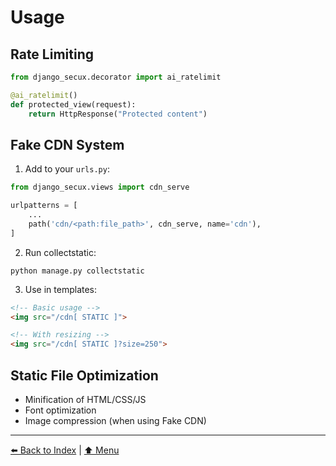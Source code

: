 # Usage

## Rate Limiting

```python
from django_secux.decorator import ai_ratelimit

@ai_ratelimit()
def protected_view(request):
    return HttpResponse("Protected content")
```

## Fake CDN System

1. Add to your `urls.py`:

```python
from django_secux.views import cdn_serve

urlpatterns = [
    ...
    path('cdn/<path:file_path>', cdn_serve, name='cdn'),
]
```

2. Run collectstatic:

```
python manage.py collectstatic
```

3. Use in templates:

```html
<!-- Basic usage -->
<img src="/cdn[ STATIC ]">

<!-- With resizing -->
<img src="/cdn[ STATIC ]?size=250">
```

## Static File Optimization

- Minification of HTML/CSS/JS
- Font optimization
- Image compression (when using Fake CDN)


---

[⬅️ Back to Index](index.md) | [⬆️ Menu](index.md)
